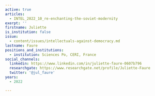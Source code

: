 ```yaml
---
active: true
articles:
  - INTEL_2022_10_re-enchanting-the-soviet-modernity
exerpt: ''
firstname: Juliette
is_institution: false
issue:
  - content/issues/intellectuals-against-democracy.md
lastname: Faure
positions_and_institutions:
  - institution: Sciences Po, CERI, France
social_channels:
  linkedin: https://www.linkedin.com/in/juliette-faure-0607b796
  researchgate: https://www.researchgate.net/profile/Juliette-Faure
  twitter: '@jul_faure'
years:
  - 2022

---
```

